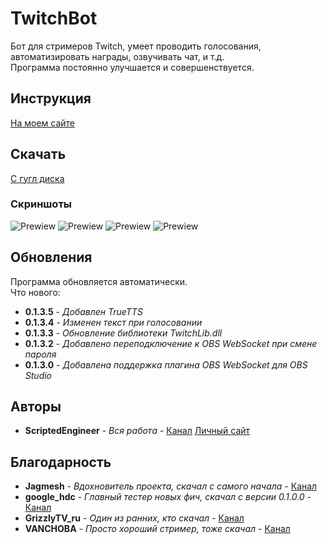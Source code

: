 # TwitchBot

Бот для стримеров Twitch, умеет проводить голосования, автоматизировать награды, озвучивать чат, и т.д.<br> 
Программа постоянно улучшается и совершенствуется.

## Инструкция

[На моем сайте](https://wsxz.ru/content/TwitchBotGuide)

## Скачать

[С гугл диска](https://drive.google.com/open?id=1njbVh6DhDaKW85HdIEzst5xULQYcN_Rm)

### Скриншоты

![Prewiew](https://sun7-6.userapi.com/nN14vpepWRDGzmp9OltGWE8t9qSUnBAK77Qy9Q/IrXT1iJQjH8.jpg "Голосования")
![Prewiew](https://sun7-7.userapi.com/tud9HvuuKFjyW92JYqf9jvhGzT3vknP_tJdDgg/_Xtlyc5_IeE.jpg "Озвучивание чата")
![Prewiew](https://sun7-7.userapi.com/xKEkrXHsv9jm4vM1spHqh8DultjIL2QurgZJKg/MlaxuM5Gpj8.jpg "Автоматизация наград")
![Prewiew](https://sun7-6.userapi.com/NLxbfevCIkmcDulfBBYiPlW4YwVUc0T3XKfzEw/qNBDZoeXZSM.jpg "Настройки")

## Обновления

Программа обновляется автоматически.<br>
Что нового:
* **0.1.3.5** - *Добавлен TrueTTS*
* **0.1.3.4** - *Изменен текст при голосовании*
* **0.1.3.3** - *Обновление библиотеки TwitchLib.dll*
* **0.1.3.2** - *Добавлено переподключение к OBS WebSocket при смене пароля*
* **0.1.3.0** - *Добавлена поддержка плагина OBS WebSocket для OBS Studio*

## Авторы

* **ScriptedEngineer** - *Вся работа* - [Канал](https://www.twitch.tv/scriptedengineer) [Личный сайт](https://wsxz.ru/)

## Благодарность

* **Jagmesh** - *Вдохновитель проекта, скачал с самого начала* - [Канал](https://www.twitch.tv/jagmesh)
* **google_hdc** - *Главный тестер новых фич, скачал с версии 0.1.0.0* - [Канал](https://www.twitch.tv/google_hdc)
* **GrizzlyTV_ru** - *Один из ранних, кто скачал* - [Канал](https://www.twitch.tv/grizzlytv_ru)
* **VANCHOBA** - *Просто хороший стример, тоже скачал* - [Канал](https://www.twitch.tv/vanchoba)
